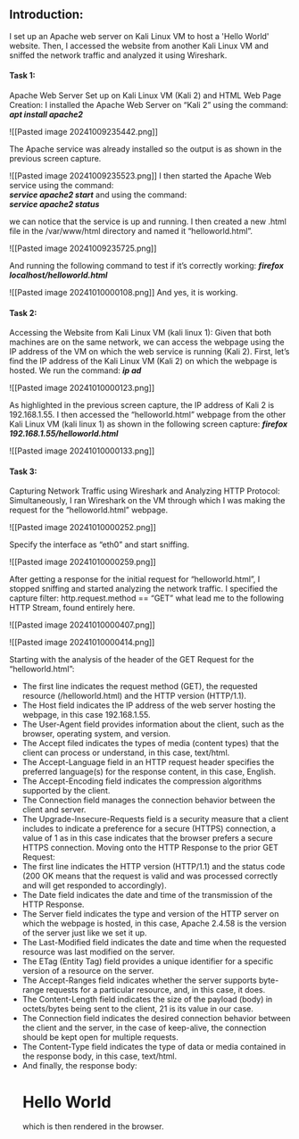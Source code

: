 ## Introduction:
I set up an Apache web server on Kali Linux VM to host a 'Hello World' website. Then, I
accessed the website from another Kali Linux VM and sniffed the network traffic and analyzed it using Wireshark.
#### Task 1:
Apache Web Server Set up on Kali Linux VM (Kali 2) and HTML Web Page Creation:
I installed the Apache Web Server on “Kali 2” using the command: <br>
						***apt install apache2***
						
![[Pasted image 20241009235442.png]]

The Apache service was already installed so the output is as shown in the previous screen capture.

![[Pasted image 20241009235523.png]]
I then started the Apache Web service using the command: <br>
						***service apache2 start***
and using the command: <br>
						***service apache2 status***
						
we can notice that the service is up and running.
I then created a new .html file in the /var/www/html directory and named it “helloworld.html”.

![[Pasted image 20241009235725.png]]

And running the following command to test if it’s correctly working:
						***firefox localhost/helloworld.html***

![[Pasted image 20241010000108.png]]
And yes, it is working.

#### Task 2:
Accessing the Website from Kali Linux VM (kali linux 1):
Given that both machines are on the same network, we can access the webpage using the IP address of the VM on which the web service is running (Kali 2).
First, let’s find the IP address of the Kali Linux VM (Kali 2) on which the webpage is hosted.
We run the command:
								***ip ad***
							
![[Pasted image 20241010000123.png]]

As highlighted in the previous screen capture, the IP address of Kali 2 is 192.168.1.55.
I then accessed the “helloworld.html” webpage from the other Kali Linux VM (kali linux 1) as shown in the following screen capture:
						***firefox 192.168.1.55/helloworld.html***

![[Pasted image 20241010000133.png]]

#### Task 3:
Capturing Network Traffic using Wireshark and Analyzing HTTP Protocol:
Simultaneously, I ran Wireshark on the VM through which I was making the request for the “helloworld.html” webpage.

![[Pasted image 20241010000252.png]]

Specify the interface as “eth0” and start sniffing.

![[Pasted image 20241010000259.png]]

After getting a response for the initial request for “helloworld.html”, I stopped sniffing and started analyzing the network traffic.
I specified the capture filter: http.request.method == “GET” what lead me to the following HTTP 
Stream, found entirely here.

![[Pasted image 20241010000407.png]]

![[Pasted image 20241010000414.png]]

Starting with the analysis of the header of the GET Request for the “helloworld.html”:
- The first line indicates the request method (GET), the requested resource (/helloworld.html) and the HTTP version (HTTP/1.1).
- The Host field indicates the IP address of the web server hosting the webpage, in this case 192.168.1.55.
- The User-Agent field provides information about the client, such as the browser, operating system, and version.
- The Accept filed indicates the types of media (content types) that the client can process or understand, in this case, text/html.
- The Accept-Language field in an HTTP request header specifies the preferred language(s) for the response content, in this case, English.
- The Accept-Encoding field indicates the compression algorithms supported by the client.
- The Connection field manages the connection behavior between the client and server.
- The Upgrade-Insecure-Requests field is a security measure that a client includes to indicate a preference for a secure (HTTPS) connection, a value of 1 as in this case indicates that the browser prefers a secure HTTPS connection.
Moving onto the HTTP Response to the prior GET Request:
- The first line indicates the HTTP version (HTTP/1.1) and the status code (200 OK means that the request is valid and was processed correctly and will get responded to accordingly).
- The Date field indicates the date and time of the transmission of the HTTP Response.
- The Server field indicates the type and version of the HTTP server on which the webpage is hosted, in this case, Apache 2.4.58 is the version of the server just like we set it up.
- The Last-Modified field indicates the date and time when the requested resource was last modified on the server.
- The ETag (Entity Tag) field provides a unique identifier for a specific version of a resource on the server.
- The Accept-Ranges field indicates whether the server supports byte-range requests for a particular resource, and, in this case, it does.
- The Content-Length field indicates the size of the payload (body) in octets/bytes being sent to the client, 21 is its value in our case.
- The Connection field indicates the desired connection behavior between the client and the server, in the case of keep-alive, the connection should be kept open for multiple requests.
- The Content-Type field indicates the type of data or media contained in the response body, in this case, text/html.
- And finally, the response body: <h1>Hello World</h1> which is then rendered in the browser.
